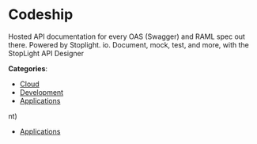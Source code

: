 # Codeship


Hosted API documentation for every OAS (Swagger) and RAML spec out there. Powered by Stoplight. io.  Document, mock, test, and more, with the StopLight API Designer



**Categories**:
- [Cloud](https://github.com/apis-list/apis-list#cloud)
- [Development](https://github.com/apis-list/apis-list#development)
- [Applications](https://github.com/apis-list/apis-list#applications)






nt)

- [Applications](https://github/apis-list/apis-list#applications)



